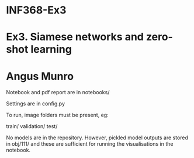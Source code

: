 # INF368-Ex3
# Ex3. Siamese networks and zero-shot learning
# Angus Munro

Notebook and pdf report are in notebooks/

Settings are in config.py

To run, image folders must be present, eg:

train/ 
validation/ 
test/ 

No models are in the repository. However, pickled model outputs are stored in obj/111/ and these are sufficient for running the visualisations in the notebook.
